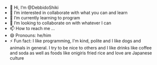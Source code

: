 - 👋 Hi, I’m @DebbidoShiki 
- 👀 I’m interested in collaborate with what you can and learn
- 🌱 I’m currently learning to program
- 💞️ I’m looking to collaborate on  with whatever I can
- 📫 How to reach me ...
- 😄 Pronouns: he/him
- ⚡ Fun fact: I like programming, I'm kind, polite and I like dogs and animals in general. I try to be nice to others and I like drinks like coffee and soda as well as foods like onigiris fried rice and love are Japanese culture

<!---
DebbidoShiki/DebbidoShiki is a ✨ special ✨ repository because its `README.md` (this file) appears on your GitHub profile.
You can click the Preview link to take a look at your changes.
--->
